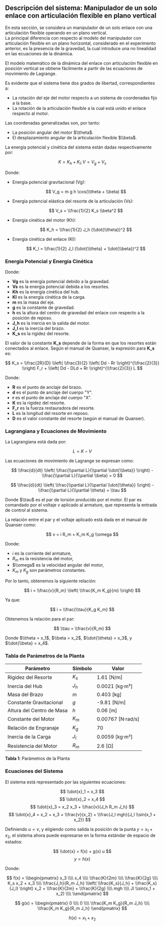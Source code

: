 ## Descripción del sistema: Manipulador de un solo enlace con articulación flexible en plano vertical

En esta sección, se considera un manipulador de un solo enlace con una articulación flexible operando en un plano vertical.  
La principal diferencia con respecto al modelo del manipulador con articulación flexible en un plano horizontal, considerado en el experimento anterior, es la presencia de la gravedad, la cual introduce una no linealidad en las ecuaciones de la dinámica.

El modelo matemático de la dinámica del enlace con articulación flexible en posición vertical se obtiene fácilmente a partir de las ecuaciones de movimiento de Lagrange.

Es evidente que el sistema tiene dos grados de libertad, correspondientes a:

- La rotación del eje del motor respecto a un sistema de coordenadas fijo a la base.
- La rotación de la articulación flexible a la cual está unido el enlace respecto al motor.

Las coordenadas generalizadas son, por tanto:

- La posición angular del motor $\\theta$.
- El desplazamiento angular de la articulación flexible $\\beta$.

La energía potencial y cinética del sistema están dadas respectivamente por:

$$ K = K_h + K_l ; V = V_g + V_s $$

Donde:

- Energía potencial gravitacional (Vg):

  $$ V_g = m g h \cos(\\theta + \\beta) $$

- Energía potencial elástica del resorte de la articulación (Vs):

  $$ V_s = \\frac{1}{2} K_s \\beta^2 $$

- Energía cinética del motor (Kh):

  $$ K_h = \\frac{1}{2} J_h (\\dot{\\theta})^2 $$

- Energía cinética del enlace (Kl):

  $$ K_l = \\frac{1}{2} J_l (\\dot{\\theta} + \\dot{\\beta})^2 $$

### Energía Potencial y Energía Cinética

Donde:
- **Vg** es la energía potencial debido a la gravedad.
- **Vs** es la energía potencial debida a los resortes.
- **Kh** es la energía cinética del hub.
- **Kl** es la energía cinética de la carga.
- **m** es la masa del eje.
- **g** es la constante de gravedad.
- **h** es la altura del centro de gravedad del enlace con respecto a la posición de reposo.
- **J_h** es la inercia en la salida del motor.
- **J_l** es la inercia del brazo.
- **K_s** es la rigidez del resorte.

El valor de la constante **K_s** depende de la forma en que los resortes están conectados al enlace. Según el manual de Quanser, la expresión para **K_s** es:

$$
K_s = \\frac{2R}{D} \\left( \\frac{3}{2} \\left( Dd - Rr \\right)^{\\frac{2}{3}} \\right) F_r + \\left( Dd - DLd + Rr \\right)^{\\frac{2}{3}} L
$$

Donde:
- **R** es el punto de anclaje del brazo.
- **d** es el punto de anclaje del cuerpo "Y".
- **r** es el punto de anclaje del cuerpo "X".
- **K** es la rigidez del resorte.
- **F_r** es la fuerza restauradora del resorte.
- **L** es la longitud del resorte en reposo.
- **D** es el valor constante del resorte (según el manual de Quanser).

### Lagrangiana y Ecuaciones de Movimiento

La Lagrangiana está dada por:

$$
L = K - V
$$

Las ecuaciones de movimiento de Lagrange se expresan como:

$$
\\frac{d}{dt} \\left( \\frac{\\partial L}{\\partial \\dot{\\beta}} \\right) - \\frac{\\partial L}{\\partial \\beta} = 0
$$

$$
\\frac{d}{dt} \\left( \\frac{\\partial L}{\\partial \\dot{\\theta}} \\right) - \\frac{\\partial L}{\\partial \\theta} = \\tau
$$

Donde $\\tau$ es el par de torsión producido por el motor. El par es comandado por el voltaje $v$ aplicado al armature, que representa la entrada de control al sistema.

La relación entre el par y el voltaje aplicado está dada en el manual de Quanser como:

$$
v = i R_m + K_m K_g \\omega
$$

Donde:
- $i$ es la corriente del armature,
- $R_m$ es la resistencia del motor,
- $\\omega$ es la velocidad angular del motor,
- $K_m$ y $K_g$ son parámetros constantes.

Por lo tanto, obtenemos la siguiente relación:

$$
i = \\frac{v}{R_m} \\left( \\frac{K_m K_g}{m} \\right)
$$

Ya que:

$$
i = \\frac{\\tau}{K_g K_m}
$$

Obtenemos la relación para el par:

$$
\\tau = \\frac{v}{R_m}
$$

Donde $\\theta = x_1$, $\\beta = x_2$, $\\dot{\\theta} = x_3$, y $\\dot{\\beta} = x_4$.

### Tabla de Parámetros de la Planta

| Parámetro               | Símbolo   | Valor           |
|-------------------------|-----------|-----------------|
| Rigidez del Resorte      | $K_s$     | 1.61 [N/m]      |
| Inercia del Hub          | $J_h$     | 0.0021 [kg·m²]  |
| Masa del Brazo           | $m$       | 0.403 [kg]      |
| Constante Gravitacional  | $g$       | -9.81 [N/m]     |
| Altura del Centro de Masa| $h$       | 0.06 [m]        |
| Constante del Motor      | $K_m$     | 0.00767 [N·rad/s]|
| Relación de Engranaje    | $K_g$     | 70              |
| Inercia de la Carga      | $J_l$     | 0.0059 [kg·m²]  |
| Resistencia del Motor    | $R_m$     | 2.6 [Ω]         |

**Tabla 1**: Parámetros de la Planta

### Ecuaciones del Sistema

El sistema está representado por las siguientes ecuaciones:

$$
\\dot{x}_1 = x_3
$$
$$
\\dot{x}_2 = x_4
$$
$$
\\dot{x}_3 = x_2 x_3 + \\frac{v}{J_h R_m J_h}
$$
$$
\\dot{x}_4 = x_2 + x_3 + \\frac{v}{x_2} + \\frac{J_l mgh}{J_l \\sin(x_1 + x_2)}
$$

Definiendo $u = v$, y eligiendo como salida la posición de la punta $y = x_1 + x_2$, el sistema ahora puede expresarse en la forma estándar de espacio de estados:

$$
\\dot{x} = f(x) + g(x) u
$$
$$
y = h(x)
$$

Donde:

$$
f(x) =
\\begin{pmatrix}
x_3 \\\\
x_4 \\\\
\\frac{K}{2m} \\\\
\\frac{K}{2g} \\\\
K_s x_2 + x_3 \\\\
\\frac{J_h}{R_m J_h} \\left( \\frac{K_s}{J_h} + \\frac{K_s}{J_l} \\right) x_2 + \\frac{K}{2m} + \\frac{K}{2g} \\\\
mgh \\\\
Jl \\sin(x_1 + x_2) \\\\
\\end{pmatrix}
$$

$$
g(x) =
\\begin{pmatrix}
0 \\\\
0 \\\\
\\frac{K_m K_g}{R_m J_h} \\\\
\\frac{K_m K_g}{R_m J_h}
\\end{pmatrix}
$$

$$
h(x) = x_1 + x_2
$$

